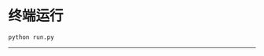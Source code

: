 # 终端运行

```shell
python run.py
```
*********************************************************************************************************************************************************************************************************************************************************************************************************************************************************************************************************************************************************************************************************************************************************************************************************************************************************************************************************************************************************************************************************